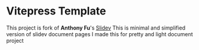 # Vitepress Template 
This project is fork of **Anthony Fu**'s [Slidev](https://github.com/slidevjs/docs)
This is minimal and simplified version of slidev document pages
I made this for pretty and light document project
